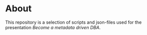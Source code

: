 # About

This repository is a selection of scripts and json-files used for the presentation *Become a metadata driven DBA*.


